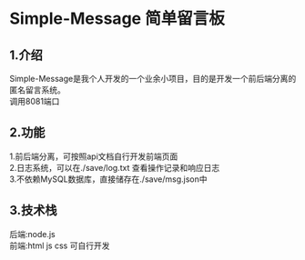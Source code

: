 # Simple-Message 简单留言板
## 1.介绍
Simple-Message是我个人开发的一个业余小项目，目的是开发一个前后端分离的匿名留言系统。  
调用8081端口
## 2.功能
1.前后端分离，可按照api文档自行开发前端页面  
2.日志系统，可以在./save/log.txt 查看操作记录和响应日志  
3.不依赖MySQL数据库，直接储存在./save/msg.json中
## 3.技术栈
后端:node.js  
前端:html js css 可自行开发
